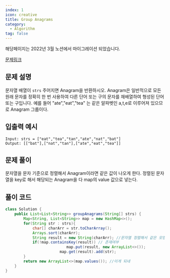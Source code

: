 ```yaml
---
index: 1
icon: creative
title: Group Anagrams
category:
  - Algorithm
tag: false
---
```


해당페이지는 2022년 3월 노션에서 마이그레이션 되었습니다.

[문제링크](https://leetcode.com/problems/group-anagrams/)

## 문제 설명

문자열 배열이 `strs` 주어지면 Anagram을 반환하시오.
Anagram은 일반적으로 모든 원래 문자를 정확히 한 번 사용하여 다른 단어 또는 구의 문자를 재배열하여 형성된 단어 또는 구입니다.
예를 들어 "ate","eat","tea" 는 같은 알파벳인 a,t,e로 이루어져 있으므로 Anagram 그룹이다.

## 입출력 예시

```
Input: strs = ["eat","tea","tan","ate","nat","bat"]
Output: [["bat"],["nat","tan"],["ate","eat","tea"]]
```

## 문제 풀이

문자열을 문자 기준으로 정렬해서 Anagram이라면 같은 값이 나오게 한다.
정렬된 문자열을 key로 해서 해당되는 Anagram을 다 map의 value 값으로 넣는다.

## 풀이 코드

```java
class Solution {
    public List<List<String>> groupAnagrams(String[] strs) {
        Map<String, List<String>> map = new HashMap<>();
        for(String str : strs){
            char[] charArr = str.toCharArray();
            Arrays.sort(charArr);
            String result = new String(charArr); //문자열 정렬해서 같은 모양으로
            if(!map.containsKey(result)) // 존재여부
						   map.put(result, new ArrayList<>());
						map.get(result).add(str);
        }
        return new ArrayList<>(map.values()); //이게 되네
    }
}
```
